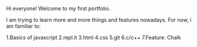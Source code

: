 Hi everyone! Welcome to my first portfolio.

I am trying to learn more and more things and features nowadays. For now, i am familiar to:

1.Basics of javascript
2.repl.it
3.html
4.css
5.git
6.c/c++
7.Feature: Chalk